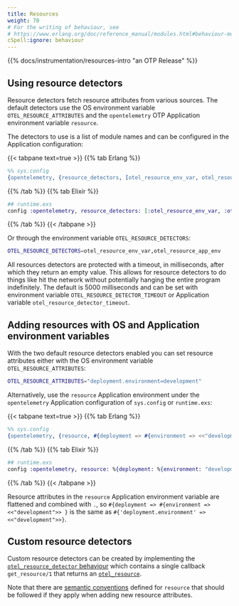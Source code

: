 ```yaml
---
title: Resources
weight: 70
# For the writing of behaviour, see
# https://www.erlang.org/doc/reference_manual/modules.html#behaviour-module-attribute
cSpell:ignore: behaviour
---
```


<!-- markdownlint-disable no-duplicate-heading -->
<!-- markdownlint-capture -->

{{% docs/instrumentation/resources-intro "an OTP Release" %}}

## Using resource detectors

Resource detectors fetch resource attributes from various sources. The default
detectors use the OS environment variable `OTEL_RESOURCE_ATTRIBUTES` and the
`opentelemetry` OTP Application environment variable `resource`.

The detectors to use is a list of module names and can be configured in the
Application configuration:

{{< tabpane text=true >}} {{% tab Erlang %}}

```erlang
%% sys.config
{opentelemetry, {resource_detectors, [otel_resource_env_var, otel_resource_app_env]}}
```

{{% /tab %}} {{% tab Elixir %}}

```elixir
## runtime.exs
config :opentelemetry, resource_detectors: [:otel_resource_env_var, :otel_resource_app_env]
```

{{% /tab %}} {{< /tabpane >}}

Or through the environment variable `OTEL_RESOURCE_DETECTORS`:

```sh
OTEL_RESOURCE_DETECTORS=otel_resource_env_var,otel_resource_app_env
```

All resources detectors are protected with a timeout, in milliseconds, after
which they return an empty value. This allows for resource detectors to do
things like hit the network without potentially hanging the entire program
indefinitely. The default is 5000 milliseconds and can be set with environment
variable `OTEL_RESOURCE_DETECTOR_TIMEOUT` or Application variable
`otel_resource_detector_timeout`.

## Adding resources with OS and Application environment variables

With the two default resource detectors enabled you can set resource attributes
either with the OS environment variable `OTEL_RESOURCE_ATTRIBUTES`:

```sh
OTEL_RESOURCE_ATTRIBUTES="deployment.environment=development"
```

Alternatively, use the `resource` Application environment under the
`opentelemetry` Application configuration of `sys.config` or `runtime.exs`:

{{< tabpane text=true >}} {{% tab Erlang %}}

```erlang
%% sys.config
{opentelemetry, {resource, #{deployment => #{environment => <<"development">>}}}}
```

{{% /tab %}} {{% tab Elixir %}}

```elixir
## runtime.exs
config :opentelemetry, resource: %{deployment: %{environment: "development" }}
```

{{% /tab %}} {{< /tabpane >}}

Resource attributes in the `resource` Application environment variable are
flattened and combined with `.`, so
`#{deployment => #{environment => <<"development">> }` is the same as
`#{'deployment.environment' => <<"development">>}`.

## Custom resource detectors

Custom resource detectors can be created by implementing the
[`otel_resource_detector` behaviour](https://hexdocs.pm/opentelemetry/1.3.0/otel_resource_detector.html#callbacks)
which contains a single callback `get_resource/1` that returns an
[`otel_resource`](https://hexdocs.pm/opentelemetry/1.3.0/otel_resource.html).

Note that there are [semantic conventions](/docs/specs/semconv/resource/)
defined for `resource` that should be followed if they apply when adding new
resource attributes.
